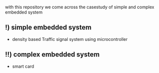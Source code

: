 with this repository we come across the casestudy of simple and complex embedded system
## !) simple embedded system 
* density based Traffic signal system using microcontroller
## !!) complex embedded system
* smart card
